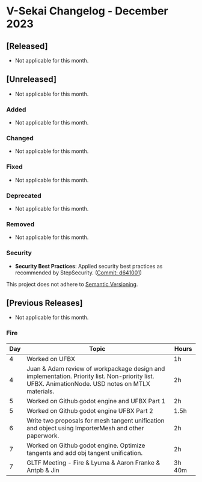 # V-Sekai Changelog - December 2023

## [Released]

- Not applicable for this month.

## [Unreleased]

- Not applicable for this month.

### Added

- Not applicable for this month.

### Changed

- Not applicable for this month.

### Fixed

- Not applicable for this month.

### Deprecated

- Not applicable for this month.

### Removed

- Not applicable for this month.

### Security

- **Security Best Practices**: Applied security best practices as recommended by StepSecurity. ([Commit: d641001](https://github.com/V-Sekai/v-sekai-game/commit/d641001))

This project does not adhere to [Semantic Versioning](https://semver.org/spec/v2.0.0.html).

## [Previous Releases]

- Not applicable for this month.

### Fire

Day | Topic | Hours
----| ----- | -----
4   | Worked on UFBX | 1h
4   | Juan & Adam review of workpackage design and implementation. Priority list. Non-priority list. UFBX. AnimationNode. USD notes on MTLX materials.  | 2h
5   | Worked on Github godot engine and UFBX Part 1 | 2h
5   | Worked on Github godot engine UFBX Part 2  | 1.5h
6   | Write two proposals for mesh tangent unification and object using ImporterMesh and other paperwork.  | 2h
7   | Worked on Github godot engine.  Optimize tangents and add obj tangent unification. | 2h
7   | GLTF Meeting - Fire & Lyuma & Aaron Franke & Antpb & Jin | 3h 40m
